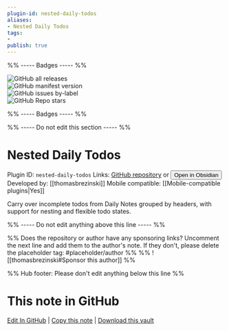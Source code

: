 ```yaml
---
plugin-id: nested-daily-todos
aliases:
- Nested Daily Todos
tags: 
- 
publish: true
---
```


%% ----- Badges ----- %%

![GitHub all releases](https://img.shields.io/github/downloads/thomasbrezinski/obsidian-nested-daily-todos/total?color=573E7A&logo=github&style=for-the-badge)   
![GitHub manifest version](https://img.shields.io/github/manifest-json/v/thomasbrezinski/obsidian-nested-daily-todos?color=573E7A&logo=github&style=for-the-badge)   
![GitHub issues by-label](https://img.shields.io/github/issues/thomasbrezinski/obsidian-nested-daily-todos/help%20wanted?color=573E7A&logo=github&style=for-the-badge)   
![GitHub Repo stars](https://img.shields.io/github/stars/thomasbrezinski/obsidian-nested-daily-todos?color=573E7A&logo=github&style=for-the-badge)

%% ----- Badges ----- %%

%% ----- Do not edit this section ----- %%

# Nested Daily Todos

Plugin ID: `nested-daily-todos`
Links: [GitHub repository](https://github.com/thomasbrezinski/obsidian-nested-daily-todos) or [<button id=HH>Open in Obsidian</button>](obsidian://show-plugin?id=nested-daily-todos)
Developed by: [[thomasbrezinski]]
Mobile compatible: [[Mobile-compatible plugins|Yes]]

Carry over incomplete todos from Daily Notes grouped by headers, with support for nesting and flexible todo states.

%% ----- Do not edit anything above this line ----- %% 

%% Does the repository or author have any sponsoring links? Uncomment the next line and add them to the author's note. If they don't, please delete the placeholder tag: #placeholder/author %%
%% ![[thomasbrezinski#Sponsor this author]] %%

%% Hub footer: Please don't edit anything below this line %%

# This note in GitHub

<span class="git-footer">[Edit In GitHub](https://github.dev/obsidian-community/obsidian-hub/blob/main/02%20-%20Community%20Expansions/02.05%20All%20Community%20Expansions/Plugins/nested-daily-todos.md "git-hub-edit-note") | [Copy this note](https://raw.githubusercontent.com/obsidian-community/obsidian-hub/main/02%20-%20Community%20Expansions/02.05%20All%20Community%20Expansions/Plugins/nested-daily-todos.md "git-hub-copy-note") | [Download this vault](https://github.com/obsidian-community/obsidian-hub/archive/refs/heads/main.zip "git-hub-download-vault") </span>
